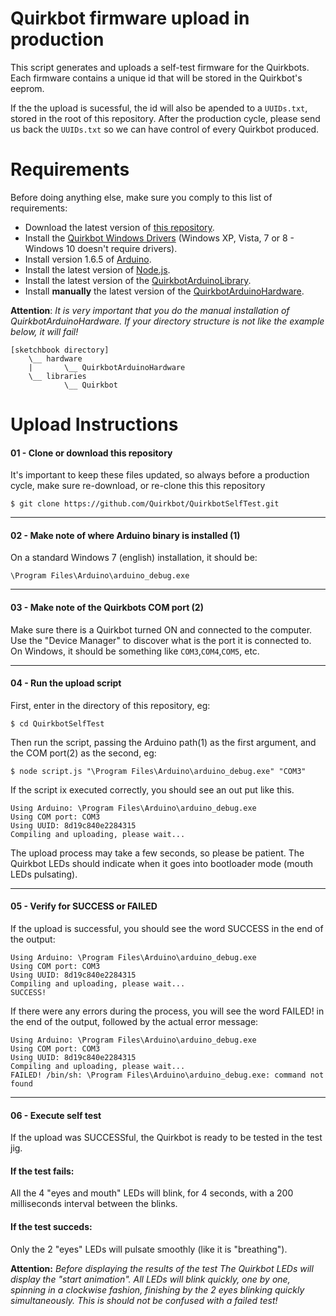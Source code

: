 Quirkbot firmware upload in production
============

This script generates and uploads a self-test firmware for the Quirkbots. Each firmware contains a unique id that will be stored in the Quirkbot's eeprom.

If the the upload is sucessful, the id will also be apended to a ```UUIDs.txt```, stored in the root of this repository. After the production cycle, please send us back the ```UUIDs.txt``` so we can have control of every Quirkbot produced.

Requirements
============

Before doing anything else, make sure you comply to this list of requirements:

- Download the latest version of [this repository](https://github.com/Quirkbot/QuirkbotSelfTest).
- Install the [Quirkbot Windows Drivers](https://github.com/Quirkbot/QuirkbotWindowsDriverInstaller/releases) (Windows XP, Vista, 7 or 8 - Windows 10 doesn't require drivers).
- Install version 1.6.5 of [Arduino](https://www.arduino.cc/en/Main/Software).
- Install the latest version of  [Node.js](https://nodejs.org/download).
- Install the latest version of the [QuirkbotArduinoLibrary](https://github.com/Quirkbot/QuirkbotArduinoLibrary/releases).
- Install **manually** the latest version of the [QuirkbotArduinoHardware](https://github.com/Quirkbot/QuirkbotArduinoHardware/releases).

**Attention**: *It is very important that you do the manual installation of QuirkbotArduinoHardware. If your directory structure is not like the example below, it will fail!*

```
[sketchbook directory]
	\__ hardware
	|		\__ QuirkbotArduinoHardware
	\__ libraries
			\__ Quirkbot
```

Upload Instructions
============

#### 01 - Clone or download this repository
It's important to keep these files updated, so always before a production cycle, make sure re-download, or re-clone this this repository
```
$ git clone https://github.com/Quirkbot/QuirkbotSelfTest.git
```
---
#### 02 - Make note of where Arduino binary is installed (1)

On a standard Windows 7 (english) installation, it should be:
```
\Program Files\Arduino\arduino_debug.exe
```
---
#### 03 - Make note of the Quirkbots COM port (2)

Make sure there is a Quirkbot turned ON and connected to the computer. Use the "Device Manager" to discover what is the port it is connected to. On Windows, it should be something like ```COM3```,```COM4```,```COM5```, etc.

---
#### 04 - Run the upload script
First, enter in the directory of this repository, eg:
```
$ cd QuirkbotSelfTest
```
Then run the script, passing the Arduino path(1) as the first argument, and the COM port(2) as the second, eg:
```
$ node script.js "\Program Files\Arduino\arduino_debug.exe" "COM3"
```

If the script ix executed correctly, you should see an out put like this.
```
Using Arduino: \Program Files\Arduino\arduino_debug.exe
Using COM port: COM3
Using UUID: 8d19c840e2284315
Compiling and uploading, please wait...
```
The upload process may take a few seconds, so please be patient. The Quirkbot LEDs should indicate when it goes into bootloader mode (mouth LEDs pulsating).

---
#### 05 - Verify for SUCCESS or FAILED
If the upload is successful, you should see the word SUCCESS in the end of the output:
```
Using Arduino: \Program Files\Arduino\arduino_debug.exe
Using COM port: COM3
Using UUID: 8d19c840e2284315
Compiling and uploading, please wait...
SUCCESS!
```

If there were any errors during the process, you will see the word FAILED! in the end of the output, followed by the actual error message:
```
Using Arduino: \Program Files\Arduino\arduino_debug.exe
Using COM port: COM3
Using UUID: 8d19c840e2284315
Compiling and uploading, please wait...
FAILED! /bin/sh: \Program Files\Arduino\arduino_debug.exe: command not found
```



---
#### 06 - Execute self test

If the upload was SUCCESSful, the Quirkbot is ready to be tested in the test jig.

#### If the test fails:
All the 4 "eyes and mouth" LEDs will blink, for 4 seconds, with a 200 milliseconds interval between the blinks.

#### If the test succeds:
Only the 2 "eyes" LEDs will pulsate smoothly (like it is "breathing").

**Attention:** *Before displaying the results of the test The Quirkbot LEDs will display the "start animation". All LEDs will blink quickly, one by one, spinning in a clockwise fashion, finishing by the 2 eyes blinking quickly simultaneously. This is should not be confused with a failed test!*
